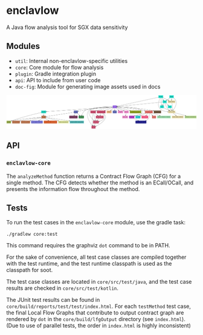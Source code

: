 # enclavlow
A Java flow analysis tool for SGX data sensitivity

## Modules
- `util`: Internal non-enclavlow-specific utilities
- `core`: Core module for flow analysis
- `plugin`: Gradle integration plugin
- `api`: API to include from user code
- `doc-fig`: Module for generating image assets used in docs

![](build/reports/dependency-graph/dependency-graph.png)

## API
### `enclavlow-core`
The `analyzeMethod` function returns a Contract Flow Graph (CFG) for a single method.
The CFG detects whether the method is an ECall/OCall,
and presents the information flow throughout the method.

## Tests
To run the test cases in the `enclavlow-core` module, use the gradle task:

```
./gradlew core:test
```

This command requires the graphviz `dot` command to be in PATH.

For the sake of convenience, all test case classes are compiled together with the test runtime,
and the test runtime classpath is used as the classpath for soot.

The test case classes are located in `core/src/test/java`,
and the test case results are checked in `core/src/test/kotlin`.

The JUnit test results can be found in `core/build/reports/test/test/index.html`.
For each `testMethod` test case,
the final Local Flow Graphs that contribute to output contract graph
are rendered by `dot` in the `core/build/lfgOutput` directory (see `index.html`).
(Due to use of parallel tests, the order in `index.html` is highly inconsistent)
